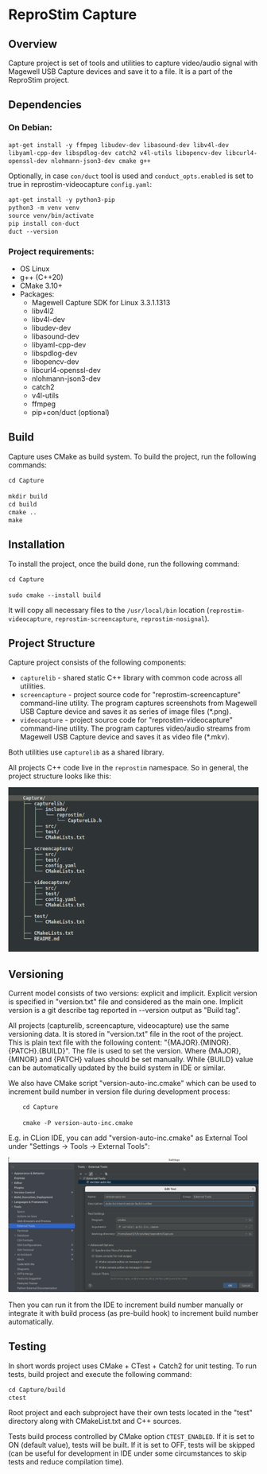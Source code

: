 # ReproStim Capture

## Overview

Capture project is set of tools and utilities to capture video/audio signal with Magewell
USB Capture devices and save it to a file. It is a part of the ReproStim project.

## Dependencies

### On Debian:

    apt-get install -y ffmpeg libudev-dev libasound-dev libv4l-dev libyaml-cpp-dev libspdlog-dev catch2 v4l-utils libopencv-dev libcurl4-openssl-dev nlohmann-json3-dev cmake g++

Optionally, in case `con/duct` tool is used and `conduct_opts.enabled` is set to true in reprostim-videocapture `config.yaml`:

    apt-get install -y python3-pip
    python3 -m venv venv
    source venv/bin/activate
    pip install con-duct
    duct --version

### Project requirements:
   - OS Linux
   - g++ (C++20)
   - CMake 3.10+
   - Packages:
     - Magewell Capture SDK for Linux 3.3.1.1313
     - libv4l2
     - libv4l-dev
     - libudev-dev
     - libasound-dev
     - libyaml-cpp-dev
     - libspdlog-dev
     - libopencv-dev
     - libcurl4-openssl-dev
     - nlohmann-json3-dev
     - catch2
     - v4l-utils
     - ffmpeg
     - pip+con/duct (optional)

 


## Build

Capture uses CMake as build system. To build the project, run the following commands:

    cd Capture

    mkdir build
    cd build
    cmake ..
    make

## Installation

To install the project, once the build done, run the following command:

    cd Capture

    sudo cmake --install build

It will copy all necessary files to the `/usr/local/bin` location (`reprostim-videocapture`,
`reprostim-screencapture`, `reprostim-nosignal`).

## Project Structure

Capture project consists of the following components:
   - `capturelib` - shared static C++ library with common code across all utilities.
   - `screencapture` - project source code for "reprostim-screencapture" command-line 
utility. The program captures screenshots from Magewell USB Capture device and saves 
it as series of image files (*.png).
   - `videocapture` - project source code for "reprostim-videocapture" command-line
utility. The program captures video/audio streams from Magewell USB Capture device 
and saves it as video file (*.mkv).
    

Both utilities use `capturelib` as a shared library. 

All projects C++ code live in the `reprostim` namespace. So in general, the project 
structure looks like this:

![Project Structure](docs/images/project_structure.png)

## Versioning

Current model consists of two versions: explicit and implicit. Explicit version 
is specified in "version.txt" file and considered as the main one. Implicit version 
is a git describe tag reported in --version output as "Build tag".

All projects (capturelib, screencapture, videocapture) use the same versioning data.
It is stored in "version.txt" file in the root of the project. This is plain text file
with the following content: "{MAJOR}.{MINOR}.{PATCH}.{BUILD}". The file is used to 
set the version. Where {MAJOR}, {MINOR} and {PATCH} values should be set manually. While
{BUILD} value can be automatically updated by the build system in IDE or similar.

We also have CMake script "version-auto-inc.cmake" which can be used to increment 
build number in version file during development process:
    
        cd Capture

        cmake -P version-auto-inc.cmake


E.g. in CLion IDE, you can add "version-auto-inc.cmake" as External Tool under
"Settings -> Tools -> External Tools":

![External Tools in CLion](docs/images/clion_version_auto_inc.png)

Then you can run it from the IDE to increment build number manually or integrate it
with build process (as pre-build hook) to increment build number automatically.

## Testing

In short words project uses CMake + CTest + Catch2 for unit testing. To run tests, 
build project and execute the following command:

    cd Capture/build
    ctest

Root project and each subproject have their own tests located in the "test" directory 
along with CMakeList.txt and C++ sources. 

Tests build process controlled by CMake option `CTEST_ENABLED`. If it is set to ON 
(default value), tests will be built. If it is set to OFF, tests will be skipped (can 
be useful for development in IDE under some circumstances to skip tests and reduce 
compilation time).
